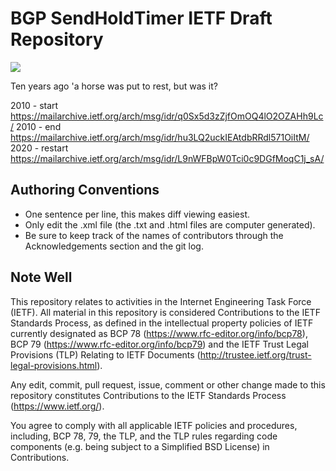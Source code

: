 BGP SendHoldTimer IETF Draft Repository
=========================================

<img src="http://sobornost.net/~job/bgp_holdtimer_tcp_deathgrip.gif">

Ten years ago 'a horse was put to rest, but was it?

2010 - start   https://mailarchive.ietf.org/arch/msg/idr/q0Sx5d3zZjfOmOQ4lO2OZAHh9Lc/
2010 - end     https://mailarchive.ietf.org/arch/msg/idr/hu3LQ2uckIEAtdbRRdl571OiItM/
2020 - restart https://mailarchive.ietf.org/arch/msg/idr/L9nWFBpW0Tci0c9DGfMoqC1j_sA/


Authoring Conventions
---------------------

* One sentence per line, this makes diff viewing easiest.
* Only edit the .xml file (the .txt and .html files are computer generated).
* Be sure to keep track of the names of contributors through the Acknowledgements section and the git log.

Note Well
------

This repository relates to activities in the Internet Engineering Task Force
(IETF). All material in this repository is considered Contributions to the IETF
Standards Process, as defined in the intellectual property policies of IETF
currently designated as BCP 78 (https://www.rfc-editor.org/info/bcp78), BCP 79
(https://www.rfc-editor.org/info/bcp79) and the IETF Trust Legal Provisions
(TLP) Relating to IETF Documents (http://trustee.ietf.org/trust-legal-provisions.html).

Any edit, commit, pull request, issue, comment or other change made to this
repository constitutes Contributions to the IETF Standards Process
(https://www.ietf.org/).

You agree to comply with all applicable IETF policies and procedures,
including, BCP 78, 79, the TLP, and the TLP rules regarding code components
(e.g. being subject to a Simplified BSD License) in Contributions.
